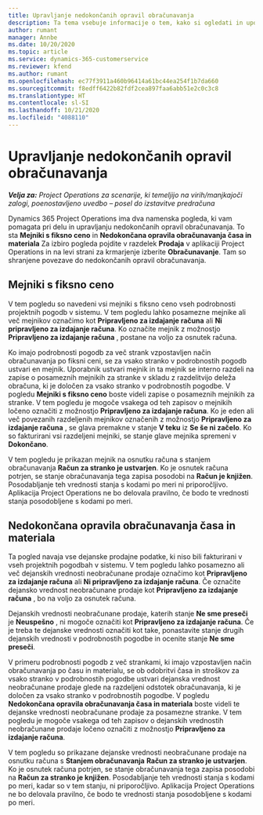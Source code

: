 ```yaml
---
title: Upravljanje nedokončanih opravil obračunavanja
description: Ta tema vsebuje informacije o tem, kako si ogledati in uporabljati nedokončana opravila obračunavanja v aplikaciji Project Operations.
author: rumant
manager: Annbe
ms.date: 10/20/2020
ms.topic: article
ms.service: dynamics-365-customerservice
ms.reviewer: kfend
ms.author: rumant
ms.openlocfilehash: ec77f3911a460b96414a61bc44ea254f1b7da660
ms.sourcegitcommit: f8edff6422b82fdf2cea897faa6abb51e2c0c3c8
ms.translationtype: HT
ms.contentlocale: sl-SI
ms.lasthandoff: 10/21/2020
ms.locfileid: "4088110"
---
```

# <a name="manage-the-billing-backlog"></a>Upravljanje nedokončanih opravil obračunavanja

_**Velja za:** Project Operations za scenarije, ki temeljijo na virih/manjkajoči zalogi, poenostavljeno uvedbo – posel do izstavitve predračuna_

Dynamics 365 Project Operations ima dva namenska pogleda, ki vam pomagata pri delu in upravljanju nedokončanih opravil obračunavanja. To sta **Mejniki s fiksno ceno** in **Nedokončana opravila obračunavanja časa in materiala** Za izbiro pogleda pojdite v razdelek **Prodaja** v aplikaciji Project Operations in na levi strani za krmarjenje izberite **Obračunavanje**. Tam so shranjene povezave do nedokončanih opravil obračunavanja.

## <a name="fixed-price-milestones"></a>Mejniki s fiksno ceno

V tem pogledu so navedeni vsi mejniki s fiksno ceno vseh podrobnosti projektnih pogodb v sistemu. V tem pogledu lahko posamezne mejnike ali več mejnikov označimo kot **Pripravljeno za izdajanje računa** ali **Ni pripravljeno za izdajanje računa**. Ko označite mejnik z možnostjo **Pripravljeno za izdajanje računa** , postane na voljo za osnutek računa.

Ko imajo podrobnosti pogodb za več strank vzpostavljen način obračunavanja po fiksni ceni, se za vsako stranko v podrobnostih pogodb ustvari en mejnik. Uporabnik ustvari mejnik in ta mejnik se interno razdeli na zapise o posameznih mejnikih za stranke v skladu z razdelitvijo deleža obračuna, ki je določen za vsako stranko v podrobnostih pogodbe. V pogledu **Mejniki s fiksno ceno** boste videli zapise o posameznih mejnikih za stranke. V tem pogledu je mogoče vsakega od teh zapisov o mejnikih ločeno označiti z možnostjo **Pripravljeno za izdajanje računa**. Ko je eden ali več povezanih razdeljenih mejnikov označenih z možnostjo **Pripravljeno za izdajanje računa** , se glava premakne v stanje **V teku** iz **Se še ni začelo**. Ko so fakturirani vsi razdeljeni mejniki, se stanje glave mejnika spremeni v **Dokončano**.

V tem pogledu je prikazan mejnik na osnutku računa s stanjem obračunavanja **Račun za stranko je ustvarjen**. Ko je osnutek računa potrjen, se stanje obračunavanja tega zapisa posodobi na **Račun je knjižen**. Posodabljanje teh vrednosti stanja s kodami po meri ni priporočljivo. Aplikacija Project Operations ne bo delovala pravilno, če bodo te vrednosti stanja posodobljene s kodami po meri.

## <a name="time-and-material-billing-backlog"></a>Nedokončana opravila obračunavanja časa in materiala

Ta pogled navaja vse dejanske prodajne podatke, ki niso bili fakturirani v vseh projektnih pogodbah v sistemu. V tem pogledu lahko posamezno ali več dejanskih vrednosti neobračunane prodaje označimo kot **Pripravljeno za izdajanje računa** ali **Ni pripravljeno za izdajanje računa**. Če označite dejansko vrednost neobračunane prodaje kot **Pripravljeno za izdajanje računa** , bo na voljo za osnutek računa.

Dejanskih vrednosti neobračunane prodaje, katerih stanje **Ne sme preseči** je **Neuspešno** , ni mogoče označiti kot **Pripravljeno za izdajanje računa**. Če je treba te dejanske vrednosti označiti kot take, ponastavite stanje drugih dejanskih vrednosti v podrobnostih pogodbe in ocenite stanje **Ne sme preseči**.

V primeru podrobnosti pogodb z več strankami, ki imajo vzpostavljen način obračunavanja po času in materialu, se ob odobritvi časa in stroškov za vsako stranko v podrobnostih pogodbe ustvari dejanska vrednost neobračunane prodaje glede na razdeljeni odstotek obračunavanja, ki je določen za vsako stranko v podrobnostih pogodbe. V pogledu **Nedokončana opravila obračunavanja časa in materiala** boste videli te dejanske vrednosti neobračunane prodaje za posamezne stranke. V tem pogledu je mogoče vsakega od teh zapisov o dejanskih vrednostih neobračunane prodaje ločeno označiti z možnostjo **Pripravljeno za izdajanje računa**.

V tem pogledu so prikazane dejanske vrednosti neobračunane prodaje na osnutku računa s **Stanjem obračunavanja** **Račun za stranko je ustvarjen**. Ko je osnutek računa potrjen, se stanje obračunavanja tega zapisa posodobi na **Račun za stranko je knjižen**. Posodabljanje teh vrednosti stanja s kodami po meri, kadar so v tem stanju, ni priporočljivo. Aplikacija Project Operations ne bo delovala pravilno, če bodo te vrednosti stanja posodobljene s kodami po meri.
